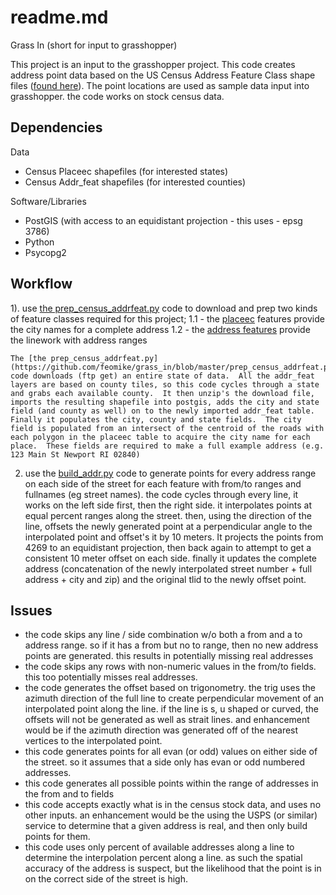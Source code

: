 readme.md
===========
Grass In (short for input to grasshopper)

This project is an input to the grasshopper project.  This code creates address point data based on the US Census Address Feature Class shape files ([found here](http://ftp2.census.gov/geo/tiger/TIGER2014/ADDRFEAT/)). The point locations are used as sample data input into grasshopper.  the code works on stock census data.

Dependencies
------------
Data
- Census Placeec shapefiles (for interested states)
- Census Addr_feat shapefiles (for interested counties)

Software/Libraries
- PostGIS (with access to an equidistant projection - this uses - epsg 3786)
- Python
- Psycopg2

Workflow
--------
1). use [the prep_census_addrfeat.py](https://github.com/feomike/grass_in/blob/master/prep_census_addrfeat.py) code to download and prep two kinds of feature classes required for this project;
	1.1 - the [placeec](http://ftp2.census.gov/geo/tiger/TIGER2014/PLACEEC/) features provide the city names for a complete address
	1.2 - the [address features](http://ftp2.census.gov/geo/tiger/TIGER2014/ADDRFEAT/) provide the linework with address ranges
	
	The [the prep_census_addrfeat.py](https://github.com/feomike/grass_in/blob/master/prep_census_addrfeat.py) code downloads (ftp get) an entire state of data.  All the addr_feat layers are based on county tiles, so this code cycles through a state and grabs each available county.  It then unzip's the download file, imports the resulting shapefile into postgis, adds the city and state field (and county as well) on to the newly imported addr_feat table.  Finally it populates the city, county and state fields.  The city field is populated from an intersect of the centroid of the roads with each polygon in the placeec table to acquire the city name for each place.  These fields are required to make a full example address (e.g. 123 Main St Newport RI 02840)
	
2) use the [build_addr.py](https://github.com/feomike/grass_in/blob/master/build_address.py) code to generate points for every address range on each side of the street for each feature with from/to ranges and fullnames (eg street names).  the code cycles through every line, it works on the left side first, then the right side.  it interpolates points at equal percent ranges along the street.  then, using the direction of the line, offsets the newly generated point at a perpendicular angle to the interpolated point and offset's it by 10 meters.  It projects the points from 4269 to an equidistant projection, then back again to attempt to get a consistent 10 meter offset on each side.  finally it updates the complete address (concatenation of the newly interpolated street number + full address + city and zip) and the original tlid to the newly offset point.

Issues
------
- the code skips any line / side combination w/o both a from and a to address range.  so if it has a from but no to range, then no new address points are generated.  this results in potentially missing real addresses
- the code skips any rows with non-numeric values in the from/to fields. this too potentially misses real addresses.
- the code generates the offset based on trigonometry.  the trig uses the azimuth direction of the full line to create perpendicular movement of an interpolated point along the line.  if the line is s, u shaped or curved, the offsets will not be generated as well as strait lines. and enhancement would be if the azimuth direction was generated off of the nearest vertices to the interpolated point.
- this code generates points for all evan (or odd) values on either side of the street.  so it assumes that a side only has evan or odd numbered addresses.  
- this code generates all possible points within the range of addresses in the from and to fields
- this code accepts exactly what is in the census stock data, and uses no other inputs.  an enhancement would be the using the USPS (or similar) service to determine that a given address is real, and then only build points for them.
- this code uses only percent of available addresses along a line to determine the interpolation percent along a line.  as such the spatial accuracy of the address is suspect, but the likelihood that the point is in on the correct side of the street is high.
